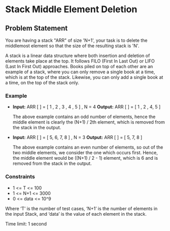 # Stack Middle Element Deletion

## Problem Statement

You are having a stack "ARR" of size 'N+1', your task is to delete the middlemost element so that the size of the resulting stack is 'N'.

A stack is a linear data structure where both insertion and deletion of elements take place at the top. It follows FILO (First In Last Out) or LIFO (Last In First Out) approaches. Books piled on top of each other are an example of a stack, where you can only remove a single book at a time, which is at the top of the stack. Likewise, you can only add a single book at a time, on the top of the stack only.

### Example

- **Input:** ARR [ ] = [ 1 , 2 , 3 , 4 , 5 ] , N = 4
  **Output:** ARR [ ] = [ 1 , 2 , 4,  5 ]
  
  The above example contains an odd number of elements, hence the middle element is clearly the (N+1) / 2th element, which is removed from the stack in the output.

- **Input:** ARR [ ] = [ 5, 6, 7, 8 ] , N = 3
  **Output:** ARR [ ] = [ 5, 7, 8 ]
  
  The above example contains an even number of elements, so out of the two middle elements, we consider the one which occurs first. Hence, the middle element would be ((N+1) / 2 - 1) element, which is 6 and is removed from the stack in the output.

### Constraints

- 1 <= T <= 100
- 1 <= N+1 <= 3000
- 0 <= data <= 10^9

Where ‘T’ is the number of test cases, ‘N+1’ is the number of elements in the input Stack, and ‘data’ is the value of each element in the stack.

Time limit: 1 second

